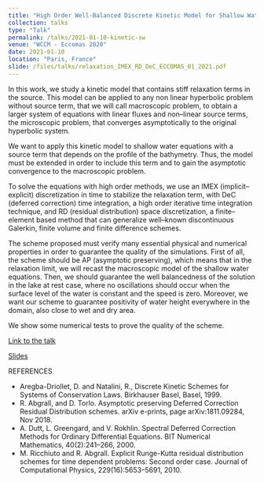 ```yaml
---
title: "High Order Well-Balanced Discrete Kinetic Model for Shallow Water Equations"
collection: talks
type: "Talk"
permalink: /talks/2021-01-10-kinetic-sw
venue: "WCCM - Eccomas 2020"
date: 2021-01-10
location: "Paris, France"
slide: /files/talks/relaxation_IMEX_RD_DeC_ECCOMAS_01_2021.pdf
---
```

In this work, we study a kinetic model that contains stiff relaxation terms in the source. This model
can be applied to any non linear hyperbolic problem without source term, that we will call macroscopic
problem, to obtain a larger system of equations with linear fluxes and non–linear source terms, the
microscopic problem, that converges asymptotically to the original hyperbolic system.

We want to apply this kinetic model to shallow water equations with a source term that depends on the
profile of the bathymetry. Thus, the model must be extended in order to include this term and to gain
the asymptotic convergence to the macroscopic problem.

To solve the equations with high order methods, we use an IMEX (implicit–explicit) discretization in
time to stabilize the relaxation term, with DeC (deferred correction) time integration, a high order
iterative time integration technique, and RD (residual distribution) space discretization, a finite–
element based method that can generalize well–known discontinuous Galerkin, finite volume and finite
difference schemes.

The scheme proposed must verify many essential physical and numerical properties in order to guarantee
the quality of the simulations. First of all, the scheme should be AP (asymptotic preserving), which
means that in the relaxation limit, we will recast the macroscopic model of the shallow water equations.
Then, we should guarantee the well balancedness of the solution in the lake at rest case, where no
oscillations should occur when the surface level of the water is constant and the speed is zero. Moreover,
we want our scheme to guarantee positivity of water height everywhere in the domain, also close to wet
and dry area.

We show some numerical tests to prove the quality of the scheme.

[Link to the talk](https://slideslive.com/38945721)

[Slides](/files/talks/relaxation_IMEX_RD_DeC_ECCOMAS_01_2021.pdf)



REFERENCES
 * Aregba-Driollet, D. and Natalini, R., Discrete Kinetic Schemes for Systems of Conservation Laws. Birkhauser
Basel, Basel, 1999.
 * R. Abgrall, and D. Torlo. Asymptotic preserving Deferred Correction Residual Distribution schemes. arXiv
e-prints, page arXiv:1811.09284, Nov 2018.
 * A. Dutt, L. Greengard, and V. Rokhlin. Spectral Deferred Correction Methods for Ordinary Differential
Equations. BIT Numerical Mathematics, 40(2):241–266, 2000.
 * M. Ricchiuto and R. Abgrall. Explicit Runge-Kutta residual distribution schemes for time dependent problems: Second order case. Journal of Computational Physics, 229(16):5653–5691, 2010.

<div id="presentation-embed-38945757"></div>
<script src='https://slideslive.com/embed_presentation.js'></script>
<script>
embed = new SlidesLiveEmbed('presentation-embed-38945757', {
    presentationId: '38945757',
    autoPlay: false, // change to true to autoplay the embedded presentation
    verticalEnabled: true
});
</script>
